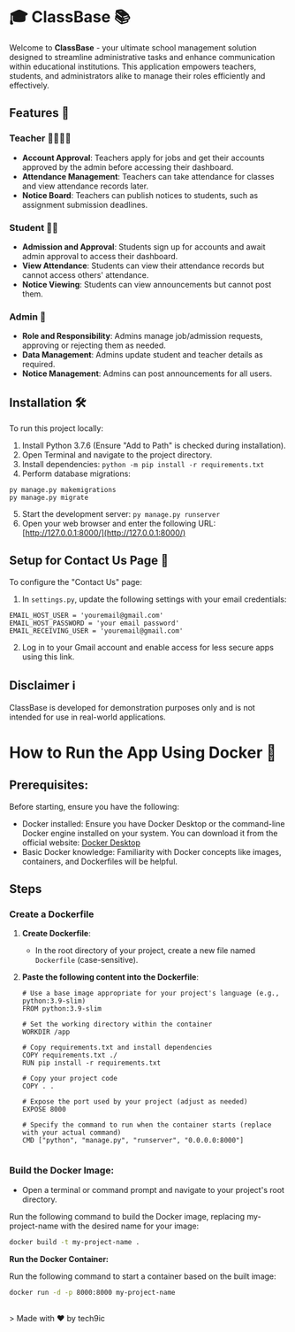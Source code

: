 
# 🎓 ClassBase 📚

Welcome to **ClassBase** - your ultimate school management solution designed to streamline administrative tasks and enhance communication within educational institutions. This application empowers teachers, students, and administrators alike to manage their roles efficiently and effectively.

## Features 🚀

### Teacher 👩‍🏫👨‍🏫
- **Account Approval**: Teachers apply for jobs and get their accounts approved by the admin before accessing their dashboard.
- **Attendance Management**: Teachers can take attendance for classes and view attendance records later.
- **Notice Board**: Teachers can publish notices to students, such as assignment submission deadlines.

### Student 📝🎒
- **Admission and Approval**: Students sign up for accounts and await admin approval to access their dashboard.
- **View Attendance**: Students can view their attendance records but cannot access others' attendance.
- **Notice Viewing**: Students can view announcements but cannot post them.

### Admin 👑
- **Role and Responsibility**: Admins manage job/admission requests, approving or rejecting them as needed.
- **Data Management**: Admins update student and teacher details as required.
- **Notice Management**: Admins can post announcements for all users.

## Installation 🛠️

To run this project locally:

1. Install Python 3.7.6 (Ensure "Add to Path" is checked during installation).
2. Open Terminal and navigate to the project directory.
3. Install dependencies:
`python -m pip install -r requirements.txt`
4. Perform database migrations:
```
py manage.py makemigrations
py manage.py migrate
```
5. Start the development server:
`py manage.py runserver`
6. Open your web browser and enter the following URL: [http://127.0.0.1:8000/](http://127.0.0.1:8000/)

## Setup for Contact Us Page 📧

To configure the "Contact Us" page:

1. In `settings.py`, update the following settings with your email credentials:

```
EMAIL_HOST_USER = 'youremail@gmail.com'
EMAIL_HOST_PASSWORD = 'your email password'
EMAIL_RECEIVING_USER = 'youremail@gmail.com'
```
2. Log in to your Gmail account and enable access for less secure apps using this link.

## Disclaimer ℹ️
ClassBase is developed for demonstration purposes only and is not intended for use in real-world applications.

# How to Run the App Using Docker 🐳

## Prerequisites:

Before starting, ensure you have the following:
- Docker installed: Ensure you have Docker Desktop or the command-line Docker engine installed on your system. You can download it from the official website: [Docker Desktop](https://www.docker.com/products/docker-desktop/)
- Basic Docker knowledge: Familiarity with Docker concepts like images, containers, and Dockerfiles will be helpful.

## Steps

### Create a Dockerfile

1. **Create Dockerfile**:
   - In the root directory of your project, create a new file named `Dockerfile` (case-sensitive).

2. **Paste the following content into the Dockerfile**:
   ```
   # Use a base image appropriate for your project's language (e.g., python:3.9-slim)
   FROM python:3.9-slim

   # Set the working directory within the container
   WORKDIR /app

   # Copy requirements.txt and install dependencies
   COPY requirements.txt ./
   RUN pip install -r requirements.txt

   # Copy your project code
   COPY . .

   # Expose the port used by your project (adjust as needed)
   EXPOSE 8000

   # Specify the command to run when the container starts (replace with your actual command)
   CMD ["python", "manage.py", "runserver", "0.0.0.0:8000"]


### Build the Docker Image:

- Open a terminal or command prompt and navigate to your project's root directory.

Run the following command to build the Docker image, replacing my-project-name with the desired name for your image:

```Bash
docker build -t my-project-name .
```

**Run the Docker Container:**

Run the following command to start a container based on the built image:

```Bash
docker run -d -p 8000:8000 my-project-name
```

<br>
> Made with ❤️ by tech9ic
